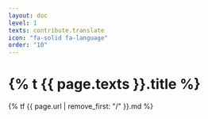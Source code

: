 ```yaml
---
layout: doc
level: 1
texts: contribute.translate
icon: "fa-solid fa-language"
order: "10"
---
```


# {% t {{ page.texts }}.title %}

{% tf {{ page.url | remove_first: "/" }}.md %}
